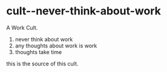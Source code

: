 # cult--never-think-about-work
A Work Cult.

1. never think about work
2. any thoughts about work is work
3. thoughts take time

this is the source of this cult.

